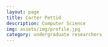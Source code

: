 ```yaml
---
layout: page
title: Carter Pettid
description: Computer Science
img: assets/img/profile.jpg
category: undergraduate researchers
---
```


